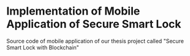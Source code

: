 # Implementation of Mobile Application of Secure Smart Lock

Source code of mobile application of our thesis project called "Secure Smart Lock with Blockchain"


